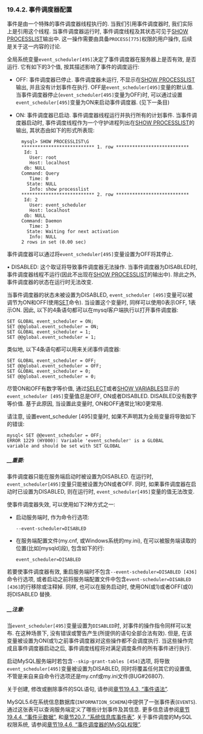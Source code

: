 ### 19.4.2. 事件调度器配置

事件是由一个特殊的事件调度器线程执行的. 当我们引用事件调度器时, 我们实际上是引用这个线程. 当事件调度器运行时, 事件调度线程及其状态可见于[SHOW PROCESSLIST](../Chapter_13/13.07.05_SHOW_Syntax.md#13.7.5.30)输出中. 这一操作需要由具备`PROCESS[775]`权限的用户操作, 后续是关于这一内容的讨论.  

全局系统变量`event_scheduler[495]`决定了事件调度器在服务器上是否有效, 是否运行. 它有如下的3个值, 按其描述影响了事件的调度运行:  

* OFF: 事件调度器已停止. 事件调度器未运行, 不显示在[SHOW PROCESSLIST](../Chapter_13/13.07.05_SHOW_Syntax.md#13.7.5.30)输出, 并且没有计划事件在执行. OFF是`event_scheduler[495]`变量的默认值. 
当事件调度器停止(`event_scheduler[495]`变量为OFF)时, 可以通过设置`event_scheduler[495]`变量为ON来启动事件调度器. (见下一条目)

* ON: 事件调度器已启动. 事件调度器线程运行并执行所有的计划事件. 
当事件调度器启动时, 事件调度线程作为一个守护进程列出在[SHOW PROCESSLIST](../Chapter_13/13.07.05_SHOW_Syntax.md#13.7.5.30)的输出, 其状态由如下的形式所表现: 

        mysql> SHOW PROCESSLIST\G
    	*************************** 1. row ***************************
    	 Id: 1
    	   User: root
    	   Host: localhost
    	 db: NULL
    	Command: Query
    	   Time: 0
    	  State: NULL
    	   Info: show processlist
    	*************************** 2. row ***************************
    	 Id: 2
    	   User: event_scheduler
    	   Host: localhost
    	 db: NULL
    	Command: Daemon
    	   Time: 3
    	  State: Waiting for next activation
    	   Info: NULL
    	2 rows in set (0.00 sec)

事件调度器可以通过将`event_scheduler[495]`变量设置为OFF将其停止. 

• DISABLED: 这个取证将导致事件调度器无法操作. 当事件调度器为DISABLED时, 事件调度器线程不运行(因此不出现在[SHOW PROCESSLIST](../Chapter_13/13.07.05_SHOW_Syntax.md#13.7.5.30)的输出中). 除此之外, 事件调度器的状态在运行时无法改变. 

当事件调度器的状态未被设置为DISABLED, `event_scheduler [495]`变量可以被调节为ON和OFF(使用[SET](../Chapter_13/13.07.04_SET_Syntax.md)命令). 当设置这个变量时, 同样可以使用0表示OFF, 1表示ON. 因此, 以下的4条语句都可以在mysql客户端执行以打开事件调度器: 

    SET GLOBAL event_scheduler = ON;
    SET @@global.event_scheduler = ON;
    SET GLOBAL event_scheduler = 1;
    SET @@global.event_scheduler = 1;

类似地, 以下4条语句都可以用来关闭事件调度器:

	SET GLOBAL event_scheduler = OFF;
	SET @@global.event_scheduler = OFF;
	SET GLOBAL event_scheduler = 0;
	SET @@global.event_scheduler = 0;

尽管ON和OFF有数字等价值, 通过[SELECT](../Chapter_13/13.02.09_SELECT_Syntax.md)或者[SHOW VARIABLES](../Chapter_13/13.07.05_SHOW_Syntax.md#13.7.5.40)显示的`event_scheduler [495]`变量值总是OFF, ON或者DISABLED. DISABLED没有数字等价值. 基于此原因, 当设置此变量时, ON和OFF通常比1和0更常用. 

请注意, 设置event_scheduler [495]变量时, 如果不声明其为全局变量将导致如下的错误:

	mysql< SET @@event_scheduler = OFF;
	ERROR 1229 (HY000): Variable 'event_scheduler' is a GLOBAL
	variable and should be set with SET GLOBAL

##### __重要: 

事件调度器只能在服务端启动时被设置为DISABLED. 在运行时, `event_scheduler[495]`变量只能被设置为ON或者OFF. 同时, 如果事件调度器在启动时已设置为DISABLED, 则在运行时, `event_scheduler[495]`变量的值无法改变. 


使事件调度器失效, 可以使用如下2种方式之一:
 
* 启动服务端时, 作为命令行选项:

    `--event-scheduler=DISABLED`

* 在服务端配置文件(my.cnf, 或Windows系统的my.ini), 在可以被服务端读取的位置(比如[mysqld]段), 包含如下的行:

	`event_scheduler=DISABLED`

若要使事件调度器有效, 重启服务端时不包含`--event-scheduler=DISABLED [436]`命令行选项, 或者启动之前将服务端配置文件中包含`event-scheduler=DISABLED [436]`的行移除或注释掉. 同样, 也可以在服务启动时, 使用ON(或1)或者OFF(或0)将DISABLED 替换. 

##### __注意: 

当`event_scheduler[495]`变量设置为`DISABLED`时, 对事件的操作指令同样可以发布. 在这种场景下, 没有错误或警告产生(所提供的语句全部合法有效). 但是, 在该变量被设置为ON(或1)之前事件调度器对这些操作都不会调度执行. 当这些操作完成且事件调度器启动之后, 事件调度线程将对满足调度条件的所有事件进行执行. 

启动MySQL服务端时若包含`--skip-grant-tables [454]`选项, 将导致`event_scheduler[495]`变量被设置为DISABLED, 同时将覆盖任何其它的设置值, 不管是来自来自命令行选项还是my.cnf或my.ini文件(BUG#26807).

关于创建, 修改或删除事件的SQL语句, 请参阅[章节19.4.3, “事件语法”](../Chapter_19/19.04.03_Event_Syntax.md). 

MySQL5.6在系统信息数据库(`INFORMATION_SCHEMA`)中提供了一张事件表(`EVENTS`). 通过这张表可以查询服务端定义了哪些计划事件及其信息. 更多信息请参阅[章节19.4.4, “事件元数据”](../Chapter_19/19.04.04_Event_Metadata.md), 和[章节20.7, “系统信息库事件表”](../Chapter_20/20.07.00_The_INFORMATION_SCHEMA_EVENTS_Table.md). 
关于事件调度的MySQL权限系统, 请参阅[章节19.4.6, “事件调度器的MySQL权限”](../Chapter_19/19.04.06_The_Event_Scheduler_and_MySQL_Privileges.md). 
